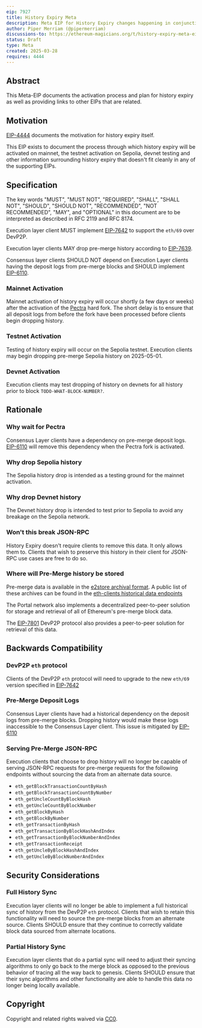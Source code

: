 ```yaml
---
eip: 7927
title: History Expiry Meta
description: Meta EIP for History Expiry changes happening in conjunction with Pectra
author: Piper Merriam (@pipermerriam)
discussions-to: https://ethereum-magicians.org/t/history-expiry-meta-eip/23359
status: Draft
type: Meta
created: 2025-03-28
requires: 4444
---
```


## Abstract


This Meta-EIP documents the activation process and plan for history expiry as well as providing links to other EIPs that are related.

## Motivation


[EIP-4444](./eip-4444.md) documents the motivation for history expiry itself.

This EIP exists to document the process through which history expiry will be activated on mainnet, the testnet activation on Sepolia, devnet testing and other information surrounding history expiry that doesn't fit cleanly in any of the supporting EIPs.

## Specification

The key words "MUST", "MUST NOT", "REQUIRED", "SHALL", "SHALL NOT", "SHOULD", "SHOULD NOT", "RECOMMENDED", "NOT RECOMMENDED", "MAY", and "OPTIONAL" in this document are to be interpreted as described in RFC 2119 and RFC 8174.

Execution layer client MUST implement [EIP-7642](./eip-7642.md) to support the `eth/69` over DevP2P.

Execution layer clients MAY drop pre-merge history according to [EIP-7639](./eip-7639.md).

Consensus layer clients SHOULD NOT depend on Execution Layer clients having the deposit logs from pre-merge blocks and SHOULD implement [EIP-6110](./eip-6110.md).


### Mainnet Activation

Mainnet activation of history expiry will occur shortly (a few days or weeks) after the activation of the [Pectra](./eip-7600.md) hard fork. The short delay is to ensure that all deposit logs from before the fork have been processed before clients begin dropping history.

### Testnet Activation

Testing of history expiry will occur on the Sepolia testnet. Execution clients may begin dropping pre-merge Sepolia history on 2025-05-01.

### Devnet Activation

Execution clients may test dropping of history on devnets for all history prior to block `TODO-WHAT-BLOCK-NUMBER?`.


## Rationale

### Why wait for Pectra

Consensus Layer clients have a dependency on pre-merge deposit logs. [EIP-6110](./eip-6110.md) will remove this dependency when the Pectra fork is activated.

### Why drop Sepolia history

The Sepolia history drop is intended as a testing ground for the mainnet activation.

### Why drop Devnet history

The Devnet history drop is intended to test prior to Sepolia to avoid any breakage on the Sepolia network.

### Won't this break JSON-RPC

History Expiry doesn't require clients to remove this data. It only allows them to. Clients that wish to preserve this history in their client for JSON-RPC use cases are free to do so.


### Where will Pre-Merge history be stored

Pre-merge data is available in the [e2store archival format](https://github.com/eth-clients/e2store-format-specs). A public list of these archives can be found in the [eth-clients historical data endpoints](https://eth-clients.github.io/history-endpoints/)

The Portal network also implements a decentralized peer-to-peer solution for storage and retrieval of all of Ethereum's pre-merge block data.

The [EIP-7801](./eip-7801.md) DevP2P protocol also provides a peer-to-peer solution for retrieval of this data.


## Backwards Compatibility

### DevP2P `eth` protocol

Clients of the DevP2P `eth` protocol will need to upgrade to the new `eth/69` version specified in [EIP-7642](./eip-7642.md)

### Pre-Merge Deposit Logs

Consensus Layer clients have had a historical dependency on the deposit logs from pre-merge blocks. Dropping history would make these logs inaccessible to the Consensus Layer client. This issue is mitigated by [EIP-6110](./eip-6110.md)

### Serving Pre-Merge JSON-RPC

Execution clients that choose to drop history will no longer be capable of serving JSON-RPC requests for pre-merge requests for the following endpoints without sourcing the data from an alternate data source.

- `eth_getBlockTransactionCountByHash`
- `eth_getBlockTransactionCountByNumber`
- `eth_getUncleCountByBlockHash`
- `eth_getUncleCountByBlockNumber`
- `eth_getBlockByHash`
- `eth_getBlockByNumber`
- `eth_getTransactionByHash`
- `eth_getTransactionByBlockHashAndIndex`
- `eth_getTransactionByBlockNumberAndIndex`
- `eth_getTransactionReceipt`
- `eth_getUncleByBlockHashAndIndex`
- `eth_getUncleByBlockNumberAndIndex`


## Security Considerations

### Full History Sync

Execution layer clients will no longer be able to implement a full historical sync of history from the DevP2P `eth` protocol.  Clients that wish to retain this functionality will need to source the pre-merge blocks from an alternate source.  Clients SHOULD ensure that they continue to correctly validate block data sourced from alternate locations.

### Partial History Sync

Execution layer clients that do a partial sync will need to adjust their syncing algorithms to only go back to the merge block as opposed to the previous behavior of tracing all the way back to genesis.  Clients SHOULD ensure that their sync algorithms and other functionality are able to handle this data no longer being locally available.


## Copyright

Copyright and related rights waived via [CC0](../LICENSE.md).
